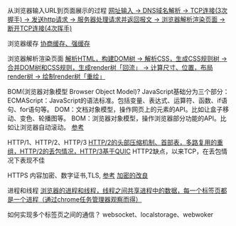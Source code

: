 从浏览器输入URL到页面展示的过程
[网址输入 -> DNS域名解析 -> TCP连接(3次握手) -> 发送http请求 -> 服务器处理请求并返回报文 -> 浏览器解析渲染页面 -> 断开TCP连接(4次挥手)](https://juejin.cn/post/6844903784229896199)

浏览器缓存
[协商缓存、强缓存](https://www.kancloud.cn/freya001/interview/1749874)

浏览器解析渲染页面
[解析HTML，构建DOM树 -> 解析CSS，生成CSS规则树 -> 合并DOM树和CSS规则，生成render树「回流」 -> 计算尺寸、位置，布局render树 -> 绘制render树「重绘」](https://juejin.cn/post/6844903784229896199)

BOM(浏览器对象模型 Browser Object Model)?
JavaScript基础分为三个部分：
ECMAScript：JavaScript的语法标准。包括变量、表达式、运算符、函数、if语句、for语句等。
DOM：文档对象模型，操作网页上的元素的API。比如让盒子移动、变色、轮播图等。
BOM：浏览器对象模型，操作浏览器部分功能的API。比如让浏览器自动滚动。
[参考](https://www.cnblogs.com/liuafan/p/9523916.html)

HTTP/1、HTTP/2、HTTP/3
[HTTP/2的头部压缩机制、首部表，多路复用的重组，HTTP/2的丢包情况，HTTP/3基于QUIC](https://blog.csdn.net/howgod/article/details/102597450)
HTTP2缺点，以来TCP，在丢包情况下表现不佳

HTTPS
内容加密、数字证书,TLS,
[参考](https://blog.csdn.net/user11223344abc/article/details/83658812)
[加密的改良](https://www.cnblogs.com/sxiszero/p/11133747.html)

进程和线程
[浏览器的进程和线程，线程之间共享进程中的数据，每一个标签页都是一个进程（通过chrome任务管理器观察而得）](https://blog.poetries.top/browser-working-principle/guide/part1/lesson01.html#%E8%BF%9B%E7%A8%8B%E5%92%8C%E7%BA%BF%E7%A8%8B)


如何实现多个标签页之间的通信？
websocket、localstorage、webwoker